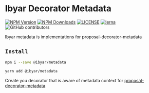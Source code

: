 # Ibyar Decorator Metadata

[![NPM Version][npm-image]][npm-url]
[![NPM Downloads][downloads-image]][downloads-url]
[![LICENSE][license-img]][license-url]
[![lerna][lerna-img]][lerna-url]
![GitHub contributors][contributors]

[npm-image]: https://img.shields.io/npm/v/@ibyar/metadata.svg?logo=npm&logoColor=fff&label=NPM+package&color=limegreen
[npm-url]: https://npmjs.org/package/@ibyar/metadata
[downloads-image]: https://img.shields.io/npm/dt/@ibyar/metadata
[downloads-url]: https://npmjs.org/package/@ibyar/metadata
[license-img]: https://img.shields.io/github/license/ibyar/aurora
[license-url]: https://github.com/ibyar/aurora/blob/master/LICENSE
[lerna-img]: https://img.shields.io/badge/maintained%20with-lerna-cc00ff.svg
[lerna-url]: https://lerna.js.org/
[contributors]: https://img.shields.io/github/contributors/ibyar/aurora

Ibyar metadata is implementations for proposal-decorator-metadata

## `Install`

``` bash
npm i --save @ibyar/metadata
```

``` bash
yarn add @ibyar/metadata
```

Create you decorator that is aware of metadata context for [proposal-decorator-metadata](https://github.com/tc39/proposal-decorator-metadata)